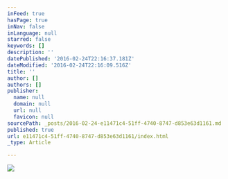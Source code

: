 ```yaml
---
inFeed: true
hasPage: true
inNav: false
inLanguage: null
starred: false
keywords: []
description: ''
datePublished: '2016-02-24T22:16:37.181Z'
dateModified: '2016-02-24T22:16:09.516Z'
title: ''
author: []
authors: []
publisher:
  name: null
  domain: null
  url: null
  favicon: null
sourcePath: _posts/2016-02-24-e11471c4-51ff-4740-8747-d853e63d1161.md
published: true
url: e11471c4-51ff-4740-8747-d853e63d1161/index.html
_type: Article

---
```

![](https://the-grid-user-content.s3-us-west-2.amazonaws.com/bc06c99a-cc7e-4729-8f4a-a8a7f5a657db.jpg)